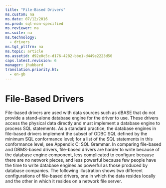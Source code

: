 ```yaml
---
title: "File-Based Drivers"
ms.custom: na
ms.date: 07/12/2016
ms.prod: sql-non-specified
ms.reviewer: na
ms.suite: na
ms.technology: 
  - drivers
ms.tgt_pltfrm: na
ms.topic: article
ms.assetid: d92e0c5c-d176-4282-bbe1-d449e2223d50
caps.latest.revision: 6
manager: jhubbard
translation.priority.ht: 
  - en-gb
---
```

# File-Based Drivers
<?xml version="1.0" encoding="utf-8"?>
<developerConceptualDocument xmlns="http://ddue.schemas.microsoft.com/authoring/2003/5" xmlns:xlink="http://www.w3.org/1999/xlink" xmlns:xsi="http://www.w3.org/2001/XMLSchema-instance" xsi:schemaLocation="http://ddue.schemas.microsoft.com/authoring/2003/5 http://dduestorage.blob.core.windows.net/ddueschema/developer.xsd">
  <introduction>
    <para>File-based drivers are used with data sources such as dBASE that do not provide a stand-alone database engine for the driver to use. These drivers access the physical data directly and must implement a database engine to process SQL statements. As a standard practice, the database engines in file-based drivers implement the subset of ODBC SQL defined by the minimum SQL conformance level; for a list of the SQL statements in this conformance level, see <legacyLink xlink:href="0ee36f09-59e7-4b94-88ca-7ebc0952a3be">Appendix C: SQL Grammar</legacyLink>.</para>
    <para>In comparing file-based and DBMS-based drivers, file-based drivers are harder to write because of the database engine component, less complicated to configure because there are no network pieces, and less powerful because few people have the time to write database engines as powerful as those produced by database companies.</para>
    <para>The following illustration shows two different configurations of file-based drivers, one in which the data resides locally and the other in which it resides on a network file server.</para>
    <mediaLink>
      <image xlink:href="5861ad86-e0e7-4014-b2c7-c77438720e2b" />
    </mediaLink>
  </introduction>
  <relatedTopics />
</developerConceptualDocument>